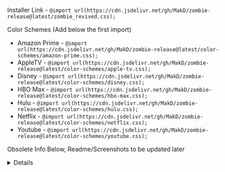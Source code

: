 
Installer Link - `@import url(https://cdn.jsdelivr.net/gh/MakD/zombie-release@latest/zombie_revived.css);`

Color Schemes (Add below the first import)

- Amazon Prime - `@import url(https://cdn.jsdelivr.net/gh/MakD/zombie-release@latest/color-schemes/amazon-prime.css);`
- AppleTV - `@import url(https://cdn.jsdelivr.net/gh/MakD/zombie-release@latest/color-schemes/apple-tv.css);`
- Disney - `@import url(https://cdn.jsdelivr.net/gh/MakD/zombie-release@latest/color-schemes/disney.css);`
- HBO Max - `@import url(https://cdn.jsdelivr.net/gh/MakD/zombie-release@latest/color-schemes/hbo-max.css);`
- Hulu - `@import url(https://cdn.jsdelivr.net/gh/MakD/zombie-release@latest/color-schemes/hulu.css);`
- Netflix - `@import url(https://cdn.jsdelivr.net/gh/MakD/zombie-release@latest/color-schemes/netflix.css);`
- Youtube - `@import url(https://cdn.jsdelivr.net/gh/MakD/zombie-release@latest/color-schemes/youtube.css);`


Obsolete Info Below, Readme/Screenshots to be updated later
<details>
  
# zombie-release (10.9.x and Tablet compatible)

## A theme for Jellyfin 10.9.x combining the best from the Public Themes

Huge Thanks to all the theme creators out there for their hard work. This theme takes bits and pieces from other themes, namely [Zesty](https://github.com/stpnwf/ZestyTheme/tree/main), [JellySkin](https://github.com/prayag17/JellySkin/tree/master), [Ultrachromic](https://github.com/CTalvio/Ultrachromic) and [JellyFin Landscape](https://github.com/krlsantcard/Jellyfin-10.9/tree/main). Please let me know if I have missed out anybody.

Installation:

```
@import url('https://cdn.jsdelivr.net/gh/MakD/zombie-release@latest/zombie-min-git.css');
```

### Addon (Alternate View for Mobile-Portrait) (Add below your main import)

<table>
  <tr>
    <td>
      <img src="https://raw.githubusercontent.com/MakD/zombie-release/main/img/mobile/mobile_detail-alt.png" />
    </td>
    <td>
      <img src="https://raw.githubusercontent.com/MakD/zombie-release/main/img/mobile/mobile-alt-layout-v2.jpg" />
    </td>
  </tr>
</table>

```
@import URL('https://cdn.jsdelivr.net/gh/MakD/zombie-release@latest/mobile-alt-layout.css');
```
OR
```
@import url('https://cdn.jsdelivr.net/gh/MakD/zombie-release@latest/mobile-alt-layout-v2.css');
```

### Screenshots (Desktop)

<table>
  <tr>
    <td>
      <img src="https://github.com/MakD/zombie-release/blob/main/img/desktop/login.png" />
    </td>
    <td>
      <img src="https://github.com/MakD/zombie-release/blob/main/img/desktop/homepage.png?raw=true" />
    </td>
  </tr>
  <tr>
    <td>
      <img src="https://github.com/MakD/zombie-release/blob/main/img/desktop/detail.png?raw=true" />
    </td>
    <td>
      <img src="https://github.com/MakD/zombie-release/blob/main/img/desktop/sidebar.png?raw=true" />
    </td>
  </tr>
  <tr>
    <td>
      <img src="https://github.com/MakD/zombie-release/blob/main/img/desktop/tv-series.png?raw=true" />
    </td>
    <td>
      <img src="https://github.com/MakD/zombie-release/blob/main/img/desktop/seasonpage.png?raw=true" />
    </td>
  </tr>
</table>

### Screenshots (Mobile)

<table>
  <tr>
    <td>
      <img src="https://github.com/MakD/zombie-release/blob/main/img/mobile/mobile_login.png?raw=true" width="600" height="700" />
    </td>
    <td>
      <img src="https://github.com/MakD/zombie-release/blob/main/img/mobile/mobile_homepage.png?raw=true" width="600" height="700" />
    </td>
  </tr>
  <tr>
    <td>
      <img src="https://github.com/MakD/zombie-release/blob/main/img/mobile/mobile_itempage.png?raw=true" width="600" height="700" />
    </td>
    <td>
      <img src="https://github.com/MakD/zombie-release/blob/main/img/mobile/mobile_detail-alt.png?raw=true" width="600" height="700" />
    </td>
  </tr>
  <tr>
    <td colspan="2">
      <img src="https://github.com/MakD/zombie-release/blob/main/img/mobile/mobile_landscape.png?raw=true" style="width: 100%;" />
    </td>
  </tr>
</table>

### Screenshots (Tablet)

<table>
  <tr>
    <td>
      <img src="https://github.com/MakD/zombie-release/blob/main/img/tablet/tablet_portrait.png?raw=true" />
    </td>
    <td>
      <img src="https://github.com/MakD/zombie-release/blob/main/img/tablet/tablet_landscape.png?raw=true" />
    </td>
  </tr>
</table>


## Color Palettes

It's possible to change colour palettes. You can use the awesome ones provided by stpnwf in his [ZestyTheme Repo](https://github.com/stpnwf/ZestyTheme/tree/main), or the ones provided here. A custom palette is also possible.
Add the `@import url` below your main import.

### Palette 1

![Powder Blue](https://readme-swatches.vercel.app/ADDFF4) ![Slate Gray](https://readme-swatches.vercel.app/708090) ![Charcoal](https://readme-swatches.vercel.app/2F363B) ![Jet](https://readme-swatches.vercel.app/1C2124) ![Gunmetal](https://readme-swatches.vercel.app/3C464B) ![Dark Slate](https://readme-swatches.vercel.app/1D2629)

```
@import url('https://cdn.jsdelivr.net/gh/MakD/zombie-release@main/colorPalette/palette-1.css');
```

## Palette 2

![Light Steel Blue](https://readme-swatches.vercel.app/A2CDEE) ![Dark Slate Gray](https://readme-swatches.vercel.app/5A686E) ![Onyx](https://readme-swatches.vercel.app/24292E) ![Eerie Black](https://readme-swatches.vercel.app/12171B) ![Outer Space](https://readme-swatches.vercel.app/333C42) ![Midnight](https://readme-swatches.vercel.app/1B2328)

```
@import url('https://cdn.jsdelivr.net/gh/MakD/zombie-release@main/colorPalette/palette-2.css');
```

## Palette 3

![Sky Blue](https://readme-swatches.vercel.app/92C7E6) ![Slate Blue](https://readme-swatches.vercel.app/505C63) ![Space Gray](https://readme-swatches.vercel.app/282F34) ![Black Charcoal](https://readme-swatches.vercel.app/161B1F) ![Steel Gray](https://readme-swatches.vercel.app/384248) ![Graphite](https://readme-swatches.vercel.app/192227)

```
@import url('https://cdn.jsdelivr.net/gh/MakD/zombie-release@main/colorPalette/palette-3.css');
```

## Palette 4

![Teal](https://readme-swatches.vercel.app/80CBC4) ![Storm Gray](https://readme-swatches.vercel.app/647C83) ![Gunmetal Gray](https://readme-swatches.vercel.app/2D3436) ![Jet Black](https://readme-swatches.vercel.app/191D1F) ![Dark Slate](https://readme-swatches.vercel.app/3C4749) ![Charcoal Gray](https://readme-swatches.vercel.app/162221)

```
@import url('https://cdn.jsdelivr.net/gh/MakD/zombie-release@main/colorPalette/palette-4.css');
```

## Palette 5

![Aqua Blue](https://readme-swatches.vercel.app/78BED5) ![Smoky Gray](https://readme-swatches.vercel.app/5A696E) ![Carbon Gray](https://readme-swatches.vercel.app/262E32) ![Ebon](https://readme-swatches.vercel.app/151A1D) ![Granite](https://readme-swatches.vercel.app/364045) ![Iron Gray](https://readme-swatches.vercel.app/142024)

```
@import url('https://cdn.jsdelivr.net/gh/MakD/zombie-release@main/colorPalette/palette-5.css');
```

## Palette 6

![Pale Blue](https://readme-swatches.vercel.app/6EB4C8) ![Cadet Gray](https://readme-swatches.vercel.app/4E5D64) ![Storm Cloud](https://readme-swatches.vercel.app/232B2F) ![Raven Black](https://readme-swatches.vercel.app/121719) ![Charcoal Blue](https://readme-swatches.vercel.app/323C41) ![Lead Gray](https://readme-swatches.vercel.app/131E22)

```
@import url('https://cdn.jsdelivr.net/gh/MakD/zombie-release@main/colorPalette/palette-7.css');
```

## Palette 7

![Color1](https://readme-swatches.vercel.app/AAAAAA) ![Color2](https://readme-swatches.vercel.app/828282) ![Color3](https://readme-swatches.vercel.app/555555) ![Color4](https://readme-swatches.vercel.app/323232) ![Color5](https://readme-swatches.vercel.app/414141) ![Color6](https://readme-swatches.vercel.app/2D2D2D)

```
@import url('https://cdn.jsdelivr.net/gh/MakD/zombie-release@main/colorPalette/palette-8.css');
```

# Get a featured bar at the top of your homepage

Firstly I would like to thank [BobHasNoSoul](https://github.com/BobHasNoSoul), and [SethBacon](https://forum.jellyfin.org/u-sethbacon) for making this possible. I tweaked my version, but the entire credits go to them.

## Pre-Requisites

1. Jellyfin UserID from the profile page.
2. Jellyfin API key

## Steps (Shutdown Jellyfin before proceeding)

1. Download the [slideshow.html](https://github.com/MakD/zombie-release/blob/main/spotlight-html/slideshow.html)
2. Enter your Jellyfin UserID and API key in lines 108 & 109 respectively and save it.
3. Create a folder `avatars` in your jellyfin-web folder.
4. Copy the slideshow.html file to the `avatars` folder.
5. Search for the file `home-html.RANDOMNUMBERS.chunk.js` in the jellyfin-web folder and open it.
6. Search for the line `data-backdroptype="movie,series,book">` and paste the following exactly after the `>`

```
<style>.featurediframe { width: 89vw; height: 300px; display: block; border: 1px solid #000; margin: 0 auto}</style> <iframe class="featurediframe" src="/web/avatars/slideshow.html"></iframe>
```

7. Save the file.
8. Add this to your customCSS in the admin dashboard (in case you using this theme, don't bother it's already added)

```
@media only screen and (max-device-width: 767px) {.featurediframe {height: 33vh !important;}}
```

9. Clear the cache of your browsers and reload. (Ctrl+f5 in chrome)
10. Profit.

This cycles randomly through your library. You can also specify a custom list to show as a spotlight. You can visit BoBHasNoSoul's repo for further steps.

</details>
